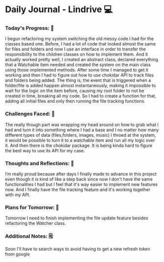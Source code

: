 # Daily Journal - Lindrive 💻

### Today's Progress: 🚀

I begun refactoring my system switching the old messy code I had for the classes based one. Before, I had a lot of code that looked almost the same for files and folders and now I use an interface in order to transfer the responsibility to the children classes on how to implement them. And it actually worked pretty well, I created an abstract class, declared everything that a Watchable item needed and created the system on the main class using those implemented methods. After some time I managed to get it working and then I had to figure out how to use chokidar API to track files and folders being added. The thing is, the event that is triggered when a folder/file is added happen almost instantaneously, making it impossible to wait for the logic on the item before, causing my root folder to not be created in time, breaking all my code. So I had to create a function for that, adding all initial files and only then running the file tracking functions.

### Challenges Faced: 💪

The really though part was wrapping my head around on how to grab what I had and turn it into something where I had a base and I no matter how many different types of data (files,folders, images, music) I throed at the system, it would be possible to turn it to a watchable item and run all my logic over it. And then there is the chokidar package. It is being kinda hard to figure the best way to use its API for my case. 

### Thoughts and Reflections: 💭

I’m really proud because after days I finally made to advance in this project even though it is kind of like a step back since now I don't have the same functionalities I had but I feel that it's way easier to implement new features now. And I finally have the file tracking feature and it's working together with my API.

### Plans for Tomorrow: 📙

Tomorrow I need to finish implementing the file update feature besides refactoring the Watcher class.

### Additional Notes: 🗒

Soon I'll have to search ways to avoid having to get a new refresh token from google